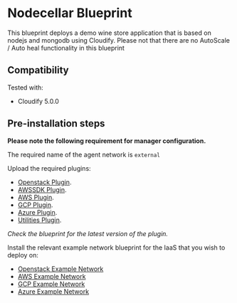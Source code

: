 # Nodecellar Blueprint

This blueprint deploys a demo wine store application that is based on nodejs and mongodb using Cloudify.
Please not that there are no AutoScale / Auto heal functionality in this blueprint

## Compatibility

Tested with:
  * Cloudify 5.0.0


## Pre-installation steps

**Please note the following requirement for manager configuration.**

The required name of the agent network is `external`


Upload the required plugins:

  * [Openstack Plugin](https://github.com/cloudify-cosmo/cloudify-openstack-plugin/releases).
  * [AWSSDK Plugin](https://github.com/cloudify-incubator/cloudify-awssdk-plugin/releases).
  * [AWS Plugin](https://github.com/cloudify-cosmo/cloudify-aws-plugin/releases).
  * [GCP Plugin](https://github.com/cloudify-incubator/cloudify-gcp-plugin/releases).
  * [Azure Plugin](https://github.com/cloudify-incubator/cloudify-azure-plugin/releases).
  * [Utilities Plugin](https://github.com/cloudify-incubator/cloudify-utilities-plugin/releases).

_Check the blueprint for the latest version of the plugin._

Install the relevant example network blueprint for the IaaS that you wish to deploy on:

  * [Openstack Example Network](https://github.com/cloudify-examples/openstack-example-network)
  * [AWS Example Network](https://github.com/cloudify-examples/aws-example-network)
  * [GCP Example Network](https://github.com/cloudify-examples/gcp-example-network)
  * [Azure Example Network](https://github.com/cloudify-examples/azure-example-network)
